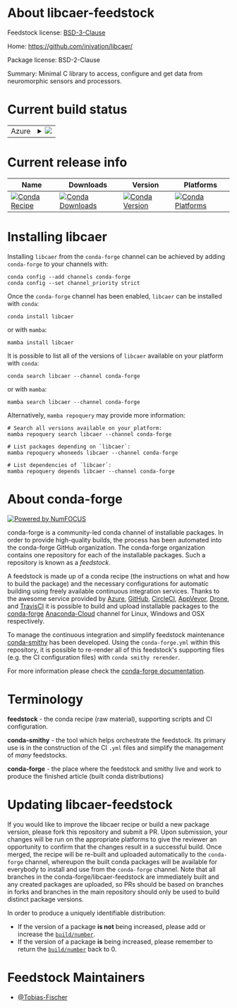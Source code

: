 About libcaer-feedstock
=======================

Feedstock license: [BSD-3-Clause](https://github.com/conda-forge/libcaer-feedstock/blob/main/LICENSE.txt)

Home: https://github.com/inivation/libcaer/

Package license: BSD-2-Clause

Summary: Minimal C library to access, configure and get data from neuromorphic sensors and processors.

Current build status
====================


<table>
    
  <tr>
    <td>Azure</td>
    <td>
      <details>
        <summary>
          <a href="https://dev.azure.com/conda-forge/feedstock-builds/_build/latest?definitionId=13230&branchName=main">
            <img src="https://dev.azure.com/conda-forge/feedstock-builds/_apis/build/status/libcaer-feedstock?branchName=main">
          </a>
        </summary>
        <table>
          <thead><tr><th>Variant</th><th>Status</th></tr></thead>
          <tbody><tr>
              <td>linux_64</td>
              <td>
                <a href="https://dev.azure.com/conda-forge/feedstock-builds/_build/latest?definitionId=13230&branchName=main">
                  <img src="https://dev.azure.com/conda-forge/feedstock-builds/_apis/build/status/libcaer-feedstock?branchName=main&jobName=linux&configuration=linux%20linux_64_" alt="variant">
                </a>
              </td>
            </tr><tr>
              <td>linux_aarch64</td>
              <td>
                <a href="https://dev.azure.com/conda-forge/feedstock-builds/_build/latest?definitionId=13230&branchName=main">
                  <img src="https://dev.azure.com/conda-forge/feedstock-builds/_apis/build/status/libcaer-feedstock?branchName=main&jobName=linux&configuration=linux%20linux_aarch64_" alt="variant">
                </a>
              </td>
            </tr><tr>
              <td>osx_64</td>
              <td>
                <a href="https://dev.azure.com/conda-forge/feedstock-builds/_build/latest?definitionId=13230&branchName=main">
                  <img src="https://dev.azure.com/conda-forge/feedstock-builds/_apis/build/status/libcaer-feedstock?branchName=main&jobName=osx&configuration=osx%20osx_64_" alt="variant">
                </a>
              </td>
            </tr><tr>
              <td>osx_arm64</td>
              <td>
                <a href="https://dev.azure.com/conda-forge/feedstock-builds/_build/latest?definitionId=13230&branchName=main">
                  <img src="https://dev.azure.com/conda-forge/feedstock-builds/_apis/build/status/libcaer-feedstock?branchName=main&jobName=osx&configuration=osx%20osx_arm64_" alt="variant">
                </a>
              </td>
            </tr>
          </tbody>
        </table>
      </details>
    </td>
  </tr>
</table>

Current release info
====================

| Name | Downloads | Version | Platforms |
| --- | --- | --- | --- |
| [![Conda Recipe](https://img.shields.io/badge/recipe-libcaer-green.svg)](https://anaconda.org/conda-forge/libcaer) | [![Conda Downloads](https://img.shields.io/conda/dn/conda-forge/libcaer.svg)](https://anaconda.org/conda-forge/libcaer) | [![Conda Version](https://img.shields.io/conda/vn/conda-forge/libcaer.svg)](https://anaconda.org/conda-forge/libcaer) | [![Conda Platforms](https://img.shields.io/conda/pn/conda-forge/libcaer.svg)](https://anaconda.org/conda-forge/libcaer) |

Installing libcaer
==================

Installing `libcaer` from the `conda-forge` channel can be achieved by adding `conda-forge` to your channels with:

```
conda config --add channels conda-forge
conda config --set channel_priority strict
```

Once the `conda-forge` channel has been enabled, `libcaer` can be installed with `conda`:

```
conda install libcaer
```

or with `mamba`:

```
mamba install libcaer
```

It is possible to list all of the versions of `libcaer` available on your platform with `conda`:

```
conda search libcaer --channel conda-forge
```

or with `mamba`:

```
mamba search libcaer --channel conda-forge
```

Alternatively, `mamba repoquery` may provide more information:

```
# Search all versions available on your platform:
mamba repoquery search libcaer --channel conda-forge

# List packages depending on `libcaer`:
mamba repoquery whoneeds libcaer --channel conda-forge

# List dependencies of `libcaer`:
mamba repoquery depends libcaer --channel conda-forge
```


About conda-forge
=================

[![Powered by
NumFOCUS](https://img.shields.io/badge/powered%20by-NumFOCUS-orange.svg?style=flat&colorA=E1523D&colorB=007D8A)](https://numfocus.org)

conda-forge is a community-led conda channel of installable packages.
In order to provide high-quality builds, the process has been automated into the
conda-forge GitHub organization. The conda-forge organization contains one repository
for each of the installable packages. Such a repository is known as a *feedstock*.

A feedstock is made up of a conda recipe (the instructions on what and how to build
the package) and the necessary configurations for automatic building using freely
available continuous integration services. Thanks to the awesome service provided by
[Azure](https://azure.microsoft.com/en-us/services/devops/), [GitHub](https://github.com/),
[CircleCI](https://circleci.com/), [AppVeyor](https://www.appveyor.com/),
[Drone](https://cloud.drone.io/welcome), and [TravisCI](https://travis-ci.com/)
it is possible to build and upload installable packages to the
[conda-forge](https://anaconda.org/conda-forge) [Anaconda-Cloud](https://anaconda.org/)
channel for Linux, Windows and OSX respectively.

To manage the continuous integration and simplify feedstock maintenance
[conda-smithy](https://github.com/conda-forge/conda-smithy) has been developed.
Using the ``conda-forge.yml`` within this repository, it is possible to re-render all of
this feedstock's supporting files (e.g. the CI configuration files) with ``conda smithy rerender``.

For more information please check the [conda-forge documentation](https://conda-forge.org/docs/).

Terminology
===========

**feedstock** - the conda recipe (raw material), supporting scripts and CI configuration.

**conda-smithy** - the tool which helps orchestrate the feedstock.
                   Its primary use is in the construction of the CI ``.yml`` files
                   and simplify the management of *many* feedstocks.

**conda-forge** - the place where the feedstock and smithy live and work to
                  produce the finished article (built conda distributions)


Updating libcaer-feedstock
==========================

If you would like to improve the libcaer recipe or build a new
package version, please fork this repository and submit a PR. Upon submission,
your changes will be run on the appropriate platforms to give the reviewer an
opportunity to confirm that the changes result in a successful build. Once
merged, the recipe will be re-built and uploaded automatically to the
`conda-forge` channel, whereupon the built conda packages will be available for
everybody to install and use from the `conda-forge` channel.
Note that all branches in the conda-forge/libcaer-feedstock are
immediately built and any created packages are uploaded, so PRs should be based
on branches in forks and branches in the main repository should only be used to
build distinct package versions.

In order to produce a uniquely identifiable distribution:
 * If the version of a package **is not** being increased, please add or increase
   the [``build/number``](https://docs.conda.io/projects/conda-build/en/latest/resources/define-metadata.html#build-number-and-string).
 * If the version of a package **is** being increased, please remember to return
   the [``build/number``](https://docs.conda.io/projects/conda-build/en/latest/resources/define-metadata.html#build-number-and-string)
   back to 0.

Feedstock Maintainers
=====================

* [@Tobias-Fischer](https://github.com/Tobias-Fischer/)

